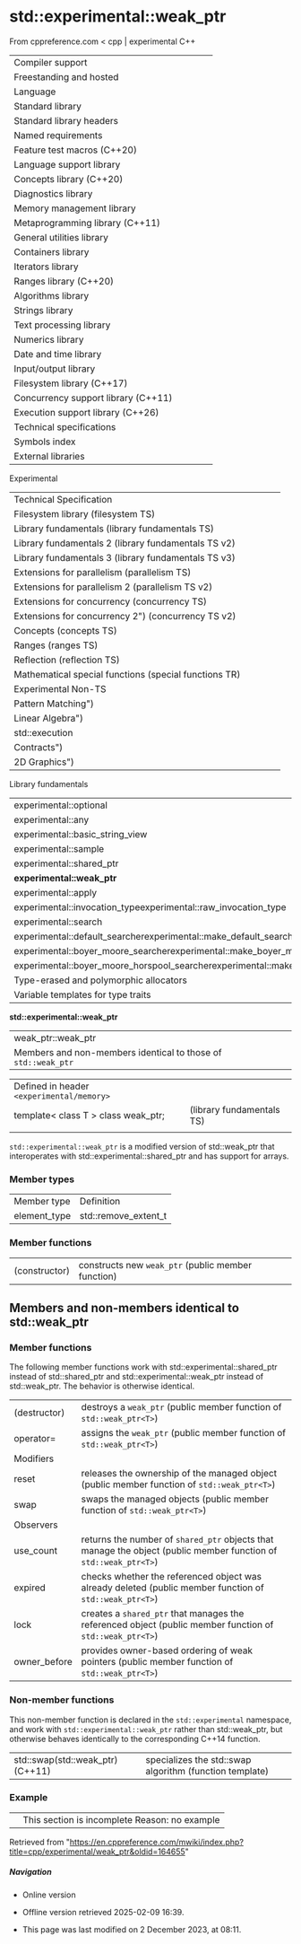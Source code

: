 # std::experimental::weak_ptr

From cppreference.com
< cpp‎ | experimental
C++

|  |  |  |  |  |
| --- | --- | --- | --- | --- |
| Compiler support | | | | |
| Freestanding and hosted | | | | |
| Language | | | | |
| Standard library | | | | |
| Standard library headers | | | | |
| Named requirements | | | | |
| Feature test macros (C++20) | | | | |
| Language support library | | | | |
| Concepts library (C++20) | | | | |
| Diagnostics library | | | | |
| Memory management library | | | | |
| Metaprogramming library (C++11) | | | | |
| General utilities library | | | | |
| Containers library | | | | |
| Iterators library | | | | |
| Ranges library (C++20) | | | | |
| Algorithms library | | | | |
| Strings library | | | | |
| Text processing library | | | | |
| Numerics library | | | | |
| Date and time library | | | | |
| Input/output library | | | | |
| Filesystem library (C++17) | | | | |
| Concurrency support library (C++11) | | | | |
| Execution support library (C++26) | | | | |
| Technical specifications | | | | |
| Symbols index | | | | |
| External libraries | | | | |

Experimental

|  |  |  |  |  |
| --- | --- | --- | --- | --- |
| Technical Specification | | | | |
| Filesystem library (filesystem TS) | | | | |
| Library fundamentals (library fundamentals TS) | | | | |
| Library fundamentals 2 (library fundamentals TS v2) | | | | |
| Library fundamentals 3 (library fundamentals TS v3) | | | | |
| Extensions for parallelism (parallelism TS) | | | | |
| Extensions for parallelism 2 (parallelism TS v2) | | | | |
| Extensions for concurrency (concurrency TS) | | | | |
| Extensions for concurrency 2") (concurrency TS v2) | | | | |
| Concepts (concepts TS) | | | | |
| Ranges (ranges TS) | | | | |
| Reflection (reflection TS) | | | | |
| Mathematical special functions (special functions TR) | | | | |
| Experimental Non-TS | | | | |
| Pattern Matching") | | | | |
| Linear Algebra") | | | | |
| std::execution | | | | |
| Contracts") | | | | |
| 2D Graphics") | | | | |

Library fundamentals

|  |  |  |  |  |
| --- | --- | --- | --- | --- |
| experimental::optional | | | | |
| experimental::any | | | | |
| experimental::basic_string_view | | | | |
| experimental::sample | | | | |
| experimental::shared_ptr | | | | |
| ****experimental::weak_ptr**** | | | | |
| experimental::apply | | | | |
| experimental::invocation_typeexperimental::raw_invocation_type | | | | |
| experimental::search | | | | |
| experimental::default_searcherexperimental::make_default_searcher | | | | |
| experimental::boyer_moore_searcherexperimental::make_boyer_moore_searcher | | | | |
| experimental::boyer_moore_horspool_searcherexperimental::make_boyer_moore_horspool_searcher | | | | |
| Type-erased and polymorphic allocators | | | | |
| Variable templates for type traits | | | | |

****std::experimental::weak_ptr****

|  |  |  |  |  |
| --- | --- | --- | --- | --- |
| weak_ptr::weak_ptr | | | | |
| Members and non-members identical to those of `std::weak_ptr` | | | | |

|  |  |  |
| --- | --- | --- |
| Defined in header `<experimental/memory>` |  |  |
| template< class T > class weak_ptr; |  | (library fundamentals TS) |
|  |  |  |

`std::experimental::weak_ptr` is a modified version of std::weak_ptr that interoperates with std::experimental::shared_ptr and has support for arrays.

### Member types

|  |  |
| --- | --- |
| Member type | Definition |
| element_type | std::remove_extent_t<T> |

### Member functions

|  |  |
| --- | --- |
| (constructor) | constructs new `weak_ptr`   (public member function) |

## Members and non-members identical to std::weak_ptr

### Member functions

The following member functions work with std::experimental::shared_ptr instead of std::shared_ptr and std::experimental::weak_ptr instead of std::weak_ptr. The behavior is otherwise identical.

|  |  |
| --- | --- |
| (destructor) | destroys a `weak_ptr`   (public member function of `std::weak_ptr<T>`) |
| operator= | assigns the `weak_ptr`   (public member function of `std::weak_ptr<T>`) |
| Modifiers | |
| reset | releases the ownership of the managed object   (public member function of `std::weak_ptr<T>`) |
| swap | swaps the managed objects   (public member function of `std::weak_ptr<T>`) |
| Observers | |
| use_count | returns the number of `shared_ptr` objects that manage the object   (public member function of `std::weak_ptr<T>`) |
| expired | checks whether the referenced object was already deleted   (public member function of `std::weak_ptr<T>`) |
| lock | creates a `shared_ptr` that manages the referenced object   (public member function of `std::weak_ptr<T>`) |
| owner_before | provides owner-based ordering of weak pointers   (public member function of `std::weak_ptr<T>`) |

### Non-member functions

This non-member function is declared in the `std::experimental` namespace, and work with `std::experimental::weak_ptr` rather than std::weak_ptr, but otherwise behaves identically to the corresponding C++14 function.

|  |  |
| --- | --- |
| std::swap(std::weak_ptr)(C++11) | specializes the std::swap algorithm   (function template) |

### Example

|  |  |
| --- | --- |
|  | This section is incomplete Reason: no example |

Retrieved from "<https://en.cppreference.com/mwiki/index.php?title=cpp/experimental/weak_ptr&oldid=164655>"

##### Navigation

- Online version
- Offline version retrieved 2025-02-09 16:39.

- This page was last modified on 2 December 2023, at 08:11.